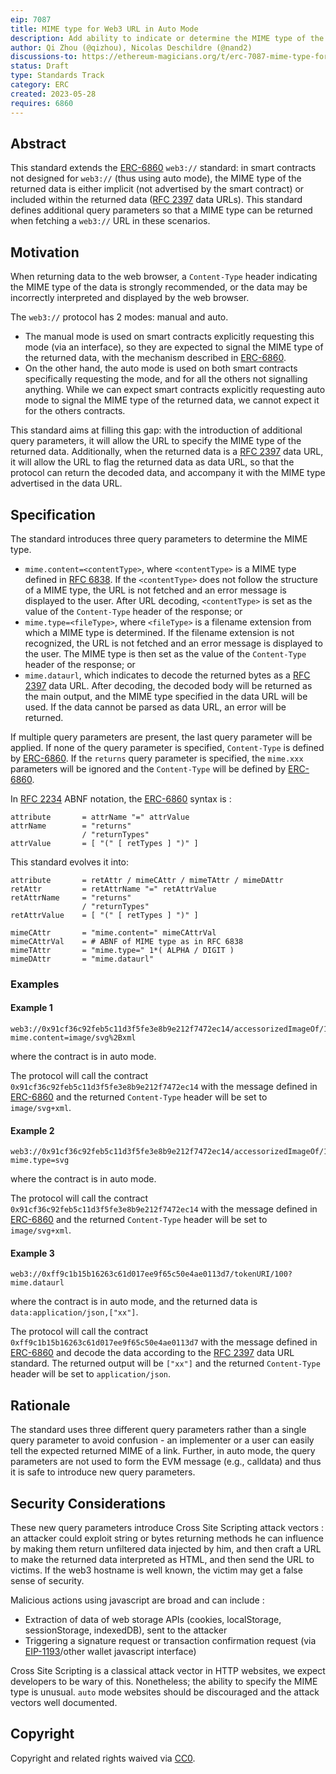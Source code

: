```yaml
---
eip: 7087
title: MIME type for Web3 URL in Auto Mode
description: Add ability to indicate or determine the MIME type of the data returned by a Web3 URL in auto mode
author: Qi Zhou (@qizhou), Nicolas Deschildre (@nand2)
discussions-to: https://ethereum-magicians.org/t/erc-7087-mime-type-for-web3-url-in-auto-mode/14471
status: Draft
type: Standards Track
category: ERC
created: 2023-05-28
requires: 6860
---
```


## Abstract

This standard extends the [ERC-6860](./eip-6860.md) `web3://` standard: in smart contracts not designed for `web3://` (thus using auto mode), the MIME type of the returned data is either implicit (not advertised by the smart contract) or included within the returned data ([RFC 2397](https://www.rfc-editor.org/rfc/rfc2397) data URLs). This standard defines additional query parameters so that a MIME type can be returned when fetching a `web3://` URL in these scenarios.


## Motivation

When returning data to the web browser, a `Content-Type` header indicating the MIME type of the data is strongly recommended, or the data may be incorrectly interpreted and displayed by the web browser.

The `web3://` protocol has 2 modes: manual and auto. 

- The manual mode is used on smart contracts explicitly requesting this mode (via an interface), so they are expected to signal the MIME type of the returned data, with the mechanism described in [ERC-6860](./eip-6860.md). 
- On the other hand, the auto mode is used on both smart contracts specifically requesting the mode, and for all the others not signalling anything. While we can expect smart contracts explicitly requesting auto mode to signal the MIME type of the returned data, we cannot expect it for the others contracts.

This standard aims at filling this gap: with the introduction of additional query parameters, it will allow the URL to specify the MIME type of the returned data. Additionally, when the returned data is a [RFC 2397](https://www.rfc-editor.org/rfc/rfc2397) data URL, it will allow the URL to flag the returned data as data URL, so that the protocol can return the decoded data, and accompany it with the MIME type advertised in the data URL.

## Specification

The standard introduces three query parameters to determine the MIME type.

- `mime.content=<contentType>`, where `<contentType>` is a MIME type defined in [RFC 6838](https://www.rfc-editor.org/rfc/rfc6838). If the `<contentType>` does not follow the structure of a MIME type, the URL is not fetched and an error message is displayed to the user. After URL decoding, `<contentType>` is set as the value of the `Content-Type` header of the response; or
- `mime.type=<fileType>`, where `<fileType>` is a filename extension from which a MIME type is determined. If the filename extension is not recognized, the URL is not fetched and an error message is displayed to the user. The MIME type is then set as the value of the `Content-Type` header of the response; or
- `mime.dataurl`, which indicates to decode the returned bytes as a [RFC 2397](https://www.rfc-editor.org/rfc/rfc2397) data URL. After decoding, the decoded body will be returned as the main output, and the MIME type specified in the data URL will be used. If the data cannot be parsed as data URL, an error will be returned.


  
If multiple query parameters are present, the last query parameter will be applied.  If none of the query parameter is specified, `Content-Type` is defined by [ERC-6860](./eip-6860.md).  If the `returns` query parameter is specified, the `mime.xxx` parameters will be ignored and the `Content-Type` will be defined by [ERC-6860](./eip-6860.md).

In [RFC 2234](https://www.rfc-editor.org/rfc/rfc2234) ABNF notation, the [ERC-6860](./eip-6860.md) syntax is :

```
attribute       = attrName "=" attrValue
attrName        = "returns"
                / "returnTypes"
attrValue       = [ "(" [ retTypes ] ")" ]
```

This standard evolves it into: 

```
attribute       = retAttr / mimeCAttr / mimeTAttr / mimeDAttr
retAttr         = retAttrName "=" retAttrValue
retAttrName     = "returns"
                / "returnTypes"
retAttrValue    = [ "(" [ retTypes ] ")" ]

mimeCAttr       = "mime.content=" mimeCAttrVal
mimeCAttrVal    = # ABNF of MIME type as in RFC 6838 
mimeTAttr       = "mime.type=" 1*( ALPHA / DIGIT )
mimeDAttr       = "mime.dataurl"
```

### Examples

#### Example 1

```
web3://0x91cf36c92feb5c11d3f5fe3e8b9e212f7472ec14/accessorizedImageOf/1289?mime.content=image/svg%2Bxml
```

where the contract is in auto mode.

The protocol will call the contract `0x91cf36c92feb5c11d3f5fe3e8b9e212f7472ec14` with the message defined in [ERC-6860](./eip-6860.md) and the returned `Content-Type` header will be set to `image/svg+xml`.

#### Example 2

```
web3://0x91cf36c92feb5c11d3f5fe3e8b9e212f7472ec14/accessorizedImageOf/1289?mime.type=svg
```

where the contract is in auto mode.

The protocol will call the contract `0x91cf36c92feb5c11d3f5fe3e8b9e212f7472ec14` with the message defined in [ERC-6860](./eip-6860.md) and the returned `Content-Type` header will be set to `image/svg+xml`.

#### Example 3

```
web3://0xff9c1b15b16263c61d017ee9f65c50e4ae0113d7/tokenURI/100?mime.dataurl
```

where the contract is in auto mode, and the returned data is `data:application/json,["xx"]`.

The protocol will call the contract `0xff9c1b15b16263c61d017ee9f65c50e4ae0113d7` with the message defined in [ERC-6860](./eip-6860.md) and decode the data according to the [RFC 2397](https://www.rfc-editor.org/rfc/rfc2397) data URL standard. The returned output will be ``["xx"]`` and the returned `Content-Type` header will be set to `application/json`.


## Rationale

The standard uses three different query parameters rather than a single query parameter to avoid confusion - an implementer or a user can easily tell the expected returned MIME of a link.  Further, in auto mode, the query parameters are not used to form the EVM message (e.g., calldata) and thus it is safe to introduce new query parameters.

## Security Considerations

These new query parameters introduce Cross Site Scripting attack vectors : an attacker could exploit string or bytes returning methods he can influence by making them return unfiltered data injected by him, and then craft a URL to make the returned data interpreted as HTML, and then send the URL to victims. If the web3 hostname is well known, the victim may get a false sense of security.

Malicious actions using javascript are broad and can include : 

- Extraction of data of web storage APIs (cookies, localStorage, sessionStorage, indexedDB), sent to the attacker
- Triggering a signature request or transaction confirmation request (via [EIP-1193](https://eips.ethereum.org/EIPS/eip-1193)/other wallet javascript interface)

Cross Site Scripting is a classical attack vector in HTTP websites, we expect developers to be wary of this. Nonetheless; the ability to specify the MIME type is unusual. `auto` mode websites should be discouraged and the attack vectors well documented.

## Copyright

Copyright and related rights waived via [CC0](../LICENSE.md).
